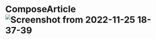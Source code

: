 # ComposeArticle![Screenshot from 2022-11-25 18-37-39](https://user-images.githubusercontent.com/110360901/203996813-dfffbbab-cb30-4527-ba83-26db566fd337.png)
